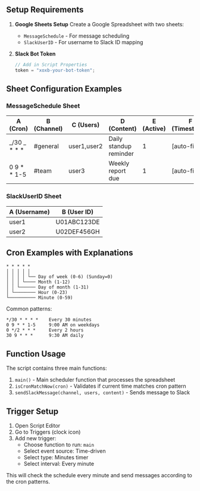 ## Setup Requirements

1. **Google Sheets Setup**
   Create a Google Spreadsheet with two sheets:

   - `MessageSchedule` - For message scheduling
   - `SlackUserID` - For username to Slack ID mapping

2. **Slack Bot Token**
   ```javascript
   // Add in Script Properties
   token = "xoxb-your-bot-token";
   ```

## Sheet Configuration Examples

### MessageSchedule Sheet

| A (Cron)        | B (Channel) | C (Users)   | D (Content)            | E (Active) | F (Timestamp) |
| --------------- | ----------- | ----------- | ---------------------- | ---------- | ------------- |
| _/30 _ \* \* \* | #general    | user1,user2 | Daily standup reminder | 1          | [auto-filled] |
| 0 9 \* \* 1-5   | #team       | user3       | Weekly report due      | 1          | [auto-filled] |

### SlackUserID Sheet

| A (Username) | B (User ID) |
| ------------ | ----------- |
| user1        | U01ABC123DE |
| user2        | U02DEF456GH |

## Cron Examples with Explanations

```text
* * * * *
│ │ │ │ │
│ │ │ │ └── Day of week (0-6) (Sunday=0)
│ │ │ └──── Month (1-12)
│ │ └────── Day of month (1-31)
│ └──────── Hour (0-23)
└────────── Minute (0-59)
```

Common patterns:

```text
*/30 * * * *    Every 30 minutes
0 9 * * 1-5     9:00 AM on weekdays
0 */2 * * *     Every 2 hours
30 9 * * *      9:30 AM daily
```

## Function Usage

The script contains three main functions:

1. `main()` - Main scheduler function that processes the spreadsheet
2. `isCronMatchNow(cron)` - Validates if current time matches cron pattern
3. `sendSlackMessage(channel, users, content)` - Sends message to Slack

## Trigger Setup

1. Open Script Editor
2. Go to Triggers (clock icon)
3. Add new trigger:
   - Choose function to run: `main`
   - Select event source: Time-driven
   - Select type: Minutes timer
   - Select interval: Every minute

This will check the schedule every minute and send messages according to the cron patterns.
